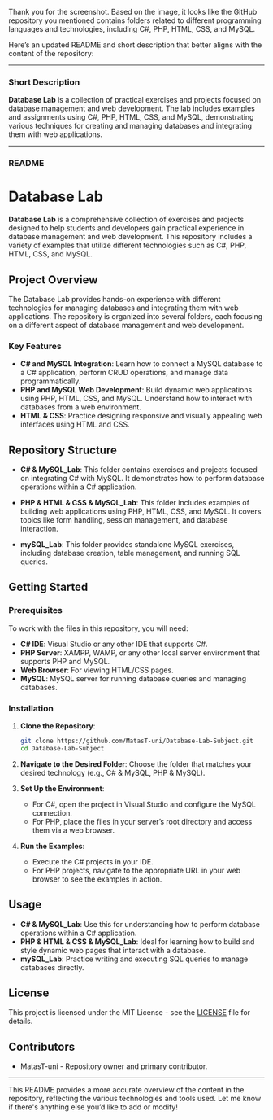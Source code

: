Thank you for the screenshot. Based on the image, it looks like the GitHub repository you mentioned contains folders related to different programming languages and technologies, including C#, PHP, HTML, CSS, and MySQL.

Here’s an updated README and short description that better aligns with the content of the repository:

---

### Short Description

**Database Lab** is a collection of practical exercises and projects focused on database management and web development. The lab includes examples and assignments using C#, PHP, HTML, CSS, and MySQL, demonstrating various techniques for creating and managing databases and integrating them with web applications.

---

### README

# Database Lab

**Database Lab** is a comprehensive collection of exercises and projects designed to help students and developers gain practical experience in database management and web development. This repository includes a variety of examples that utilize different technologies such as C#, PHP, HTML, CSS, and MySQL.

## Project Overview

The Database Lab provides hands-on experience with different technologies for managing databases and integrating them with web applications. The repository is organized into several folders, each focusing on a different aspect of database management and web development.

### Key Features

- **C# and MySQL Integration**: Learn how to connect a MySQL database to a C# application, perform CRUD operations, and manage data programmatically.
- **PHP and MySQL Web Development**: Build dynamic web applications using PHP, HTML, CSS, and MySQL. Understand how to interact with databases from a web environment.
- **HTML & CSS**: Practice designing responsive and visually appealing web interfaces using HTML and CSS.

## Repository Structure

- **C# & MySQL_Lab**: This folder contains exercises and projects focused on integrating C# with MySQL. It demonstrates how to perform database operations within a C# application.
  
- **PHP & HTML & CSS & MySQL_Lab**: This folder includes examples of building web applications using PHP, HTML, CSS, and MySQL. It covers topics like form handling, session management, and database interaction.
  
- **mySQL_Lab**: This folder provides standalone MySQL exercises, including database creation, table management, and running SQL queries.

## Getting Started

### Prerequisites

To work with the files in this repository, you will need:

- **C# IDE**: Visual Studio or any other IDE that supports C#.
- **PHP Server**: XAMPP, WAMP, or any other local server environment that supports PHP and MySQL.
- **Web Browser**: For viewing HTML/CSS pages.
- **MySQL**: MySQL server for running database queries and managing databases.

### Installation

1. **Clone the Repository**:
   ```bash
   git clone https://github.com/MatasT-uni/Database-Lab-Subject.git
   cd Database-Lab-Subject
   ```

2. **Navigate to the Desired Folder**:
   Choose the folder that matches your desired technology (e.g., C# & MySQL, PHP & MySQL).

3. **Set Up the Environment**:
   - For C#, open the project in Visual Studio and configure the MySQL connection.
   - For PHP, place the files in your server’s root directory and access them via a web browser.

4. **Run the Examples**:
   - Execute the C# projects in your IDE.
   - For PHP projects, navigate to the appropriate URL in your web browser to see the examples in action.

## Usage

- **C# & MySQL_Lab**: Use this for understanding how to perform database operations within a C# application.
- **PHP & HTML & CSS & MySQL_Lab**: Ideal for learning how to build and style dynamic web pages that interact with a database.
- **mySQL_Lab**: Practice writing and executing SQL queries to manage databases directly.

## License

This project is licensed under the MIT License - see the [LICENSE](LICENSE) file for details.

## Contributors

- MatasT-uni - Repository owner and primary contributor.

---

This README provides a more accurate overview of the content in the repository, reflecting the various technologies and tools used. Let me know if there's anything else you’d like to add or modify!
